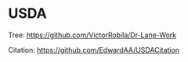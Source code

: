 # USDA

Tree:
https://github.com/VictorRobila/Dr-Lane-Work

Citation:
https://github.com/EdwardAA/USDACitation
